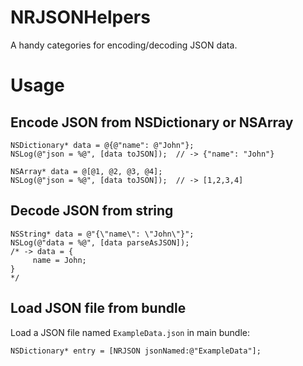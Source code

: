 # NRJSONHelpers

A handy categories for encoding/decoding JSON data.

# Usage

## Encode JSON from NSDictionary or NSArray

```
NSDictionary* data = @{@"name": @"John"};
NSLog(@"json = %@", [data toJSON]);  // -> {"name": "John"}
```

```
NSArray* data = @[@1, @2, @3, @4];
NSLog(@"json = %@", [data toJSON]);  // -> [1,2,3,4]
```

## Decode JSON from string

```
NSString* data = @"{\"name\": \"John\"}";
NSLog(@"data = %@", [data parseAsJSON]); 
/* -> data = {
     name = John;
} 
*/

```
## Load JSON file from bundle

Load a JSON file named `ExampleData.json` in main bundle:

```
NSDictionary* entry = [NRJSON jsonNamed:@"ExampleData"];
```
